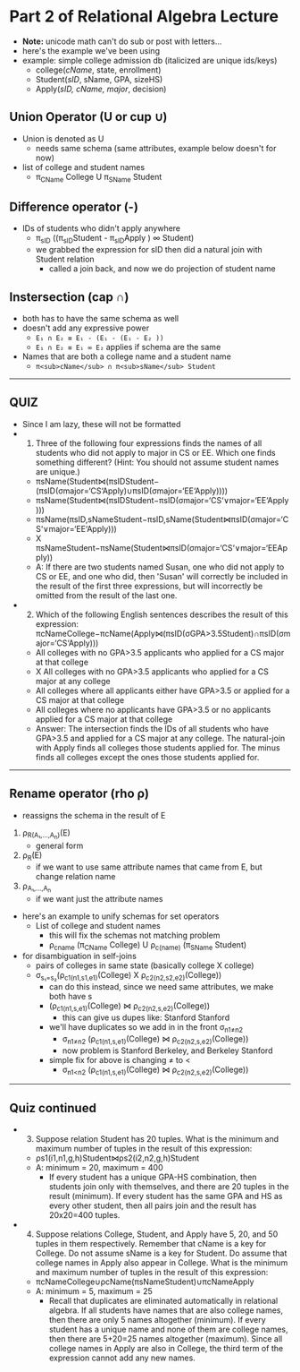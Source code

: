 # Part 2 of Relational Algebra Lecture
- **Note:** unicode math can't do sub or post with letters...
- here's the example we've been using
- example: simple college admission db (italicized are unique ids/keys)
    - college(*cName*, state, enrollment)
    - Student(*sID*, sName, GPA, sizeHS)
    - Apply(*sID, cName, major*, decision)

## Union Operator (U or cup ∪)
- Union is denoted as U
    - needs same schema (same attributes, example below doesn't for now)
- list of college and student names
    - π<sub>CName</sub> College U π<sub>SName</sub> Student

## Difference operator (-)
- IDs of students who didn't apply anywhere
    -  π<sub>sID</sub> ((π<sub>sID</sub>Student - π<sub>sID</sub>Apply ) ∞ Student)
    - we grabbed the expression for sID then did a natural join with Student relation
        - called a join back, and now we do projection of student name

## Instersection (cap ∩)
- both has to have the same schema as well
- doesn't add any expressive power
    - `E₁ ∩ E₂ ≡ E₁ - (E₁ - (E₁ - E₂ ))`
    - `E₁ ∩ E₂ ≡ E₁ ∞ E₂` applies if schema are the same
- Names that are both a college name and a student name
    - `π<sub>cName</sub> ∩ π<sub>sName</sub> Student `

___

## QUIZ
- Since I am lazy, these will not be formatted
- 1. Three of the following four expressions finds the names of all students who did not apply to major in CS or EE. Which one finds something different? (Hint: You should not assume student names are unique.)
    - πsName(Student⋈(πsIDStudent−(πsID(σmajor=‘CS‘Apply)∪πsID(σmajor=‘EE‘Apply))))
    - πsName(Student⋈(πsIDStudent−πsID(σmajor=‘CS‘∨major=‘EE‘Apply)))
    - πsName(πsID,sNameStudent−πsID,sName(Student⋈πsID(σmajor=‘CS‘∨major=‘EE‘Apply)))
    - X πsNameStudent−πsName(Student⋈πsID(σmajor=‘CS‘∨major=‘EEApply))
    - A: If there are two students named Susan, one who did not apply to CS or EE, and one who did, then 'Susan' will correctly be included in the result of the first three expressions, but will incorrectly be omitted from the result of the last one.
 - 2. Which of the following English sentences describes the result of this expression: 
πcNameCollege−πcName(Apply⋈(πsID(σGPA>3.5Student)∩πsID(σmajor=‘CS‘Apply)))
    - All colleges with no GPA>3.5 applicants who applied for a CS major at that college
    - X All colleges with no GPA>3.5 applicants who applied for a CS major at any college
    - All colleges where all applicants either have GPA>3.5 or applied for a CS major at that college
    - All colleges where no applicants have GPA>3.5 or no applicants applied for a CS major at that college
    - Answer: The intersection finds the IDs of all students who have GPA>3.5 and applied for a CS major at any college. The natural-join with Apply finds all colleges those students applied for. The minus finds all colleges except the ones those students applied for.

___

## Rename operator (rho ρ)
- reassigns the schema in the result of E
1. ρ<sub>R(A₁,...,A<sub>n</sub>)</sub>(E)
    - general form
2. ρ<sub>R</sub>(E)
    - if we want to use same attribute names that came from E, but change relation name
3. ρ<sub>A₁,...,A<sub>n</sub> </sub>
    - if we want just the attribute names
- here's an example to unify schemas for set operators
    - List of college and student names
        - this will fix the schemas not matching problem
        - ρ<sub>cname</sub> (π<sub>CName</sub> College) U ρ<sub>c(name)</sub> (π<sub>SName</sub> Student)
- for disambiguation in self-joins
    - pairs of colleges in same state (basically college X college)
    - σ<sub>s₁=s₂</sub>(ρ<sub>c1(n1,s1,e1)</sub>(College) X ρ<sub>c2(n2,s2,e2)</sub>(College))
        - can do this instead, since we need same attributes, we make both have s
        - (ρ<sub>c1(n1,s,e1)</sub>(College) ⋈ ρ<sub>c2(n2,s,e2)</sub>(College))
            - this can give us dupes like: Stanford Stanford
        - we'll have duplicates so we add in in the front σ<sub>n1≠n2</sub> 
            - σ<sub>n1≠n2</sub> (ρ<sub>c1(n1,s,e1)</sub>(College) ⋈ ρ<sub>c2(n2,s,e2)</sub>(College))
            - now problem is Stanford Berkeley, and Berkeley Stanford
        - simple fix for above is changing ≠ to <
            - σ<sub>n1<n2</sub> (ρ<sub>c1(n1,s,e1)</sub>(College) ⋈ ρ<sub>c2(n2,s,e2)</sub>(College))

___

## Quiz continued
- 3. Suppose relation Student has 20 tuples. What is the minimum and maximum number of tuples in the result of this expression:
    - ρs1(i1,n1,g,h)Student⋈ρs2(i2,n2,g,h)Student
    - A: minimum = 20, maximum = 400
        - If every student has a unique GPA-HS combination, then students join only with themselves, and there are 20 tuples in the result (minimum). If every student has the same GPA and HS as every other student, then all pairs join and the result has 20x20=400 tuples.
- 4. Suppose relations College, Student, and Apply have 5, 20, and 50 tuples in them respectively. Remember that cName is a key for College. Do not assume sName is a key for Student. Do assume that college names in Apply also appear in College. What is the minimum and maximum number of tuples in the result of this expression:
    - πcNameCollege∪ρcName(πsNameStudent)∪πcNameApply
    - A: minimum = 5, maximum = 25 
        - Recall that duplicates are eliminated automatically in relational algebra. If all students have names that are also college names, then there are only 5 names altogether (minimum). If every student has a unique name and none of them are college names, then there are 5+20=25 names altogether (maximum). Since all college names in Apply are also in College, the third term of the expression cannot add any new names.

 

